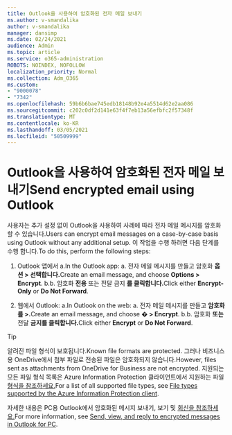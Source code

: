 ```yaml
---
title: Outlook을 사용하여 암호화된 전자 메일 보내기
ms.author: v-smandalika
author: v-smandalika
manager: dansimp
ms.date: 02/24/2021
audience: Admin
ms.topic: article
ms.service: o365-administration
ROBOTS: NOINDEX, NOFOLLOW
localization_priority: Normal
ms.collection: Adm_O365
ms.custom:
- "9000078"
- "7342"
ms.openlocfilehash: 59b6b6bae745edb18148b92e4a5514d62e2aa086
ms.sourcegitcommit: c202c0df2d141e63f4f7eb13a56efbfc2f57348f
ms.translationtype: MT
ms.contentlocale: ko-KR
ms.lasthandoff: 03/05/2021
ms.locfileid: "50509999"
---
```

# <a name="send-encrypted-email-using-outlook"></a><span data-ttu-id="1c254-102">Outlook을 사용하여 암호화된 전자 메일 보내기</span><span class="sxs-lookup"><span data-stu-id="1c254-102">Send encrypted email using Outlook</span></span>

<span data-ttu-id="1c254-103">사용자는 추가 설정 없이 Outlook을 사용하여 사례에 따라 전자 메일 메시지를 암호화할 수 있습니다.</span><span class="sxs-lookup"><span data-stu-id="1c254-103">Users can encrypt email messages on a case-by-case basis using Outlook without any additional setup.</span></span> <span data-ttu-id="1c254-104">이 작업을 수행 하려면 다음 단계를 수행 합니다.</span><span class="sxs-lookup"><span data-stu-id="1c254-104">To do this, perform the following steps:</span></span>

1. <span data-ttu-id="1c254-105">Outlook 앱에서 a.</span><span class="sxs-lookup"><span data-stu-id="1c254-105">In the Outlook app: a.</span></span> <span data-ttu-id="1c254-106">전자 메일 메시지를 만들고 암호화 **옵션 > 선택합니다.**</span><span class="sxs-lookup"><span data-stu-id="1c254-106">Create an email message, and choose **Options > Encrypt**.</span></span> 
    <span data-ttu-id="1c254-107">b.</span><span class="sxs-lookup"><span data-stu-id="1c254-107">b.</span></span> <span data-ttu-id="1c254-108">암호화 **전용** 또는 전달 금지 **를 클릭합니다.**</span><span class="sxs-lookup"><span data-stu-id="1c254-108">Click either **Encrypt-Only** or **Do Not Forward**.</span></span>

2. <span data-ttu-id="1c254-109">웹에서 Outlook: a.</span><span class="sxs-lookup"><span data-stu-id="1c254-109">In Outlook on the web: a.</span></span> <span data-ttu-id="1c254-110">전자 메일 메시지를 만들고 **암호화를 >.**</span><span class="sxs-lookup"><span data-stu-id="1c254-110">Create an email message, and choose **� > Encrypt**.</span></span>
    <span data-ttu-id="1c254-111">b.</span><span class="sxs-lookup"><span data-stu-id="1c254-111">b.</span></span> <span data-ttu-id="1c254-112">암호화 **또는** 전달 **금지를 클릭합니다.**</span><span class="sxs-lookup"><span data-stu-id="1c254-112">Click either **Encrypt** or **Do Not Forward**.</span></span>

> [!TIP]
> <span data-ttu-id="1c254-113">알려진 파일 형식이 보호됩니다.</span><span class="sxs-lookup"><span data-stu-id="1c254-113">Known file formats are protected.</span></span> <span data-ttu-id="1c254-114">그러나 비즈니스용 OneDrive에서 첨부 파일로 전송된 파일은 암호화되지 않습니다.</span><span class="sxs-lookup"><span data-stu-id="1c254-114">However, files sent as attachments from OneDrive for Business are not encrypted.</span></span> <span data-ttu-id="1c254-115">지원되는 모든 파일 형식 목록은 Azure Information Protection 클라이언트에서 지원하는 파일 [형식을 참조하세요.](https://docs.microsoft.com/azure/information-protection/rms-client/client-admin-guide-file-types)</span><span class="sxs-lookup"><span data-stu-id="1c254-115">For a list of all supported file types, see [File types supported by the Azure Information Protection client](https://docs.microsoft.com/azure/information-protection/rms-client/client-admin-guide-file-types).</span></span>

<span data-ttu-id="1c254-116">자세한 내용은 PC용 Outlook에서 암호화된 메시지 보내기, 보기 및 [회신을 참조하세요.](https://support.microsoft.com/topic/send-view-and-reply-to-encrypted-messages-in-outlook-for-pc-eaa43495-9bbb-4fca-922a-df90dee51980)</span><span class="sxs-lookup"><span data-stu-id="1c254-116">For more information, see [Send, view, and reply to encrypted messages in Outlook for PC](https://support.microsoft.com/topic/send-view-and-reply-to-encrypted-messages-in-outlook-for-pc-eaa43495-9bbb-4fca-922a-df90dee51980).</span></span>



